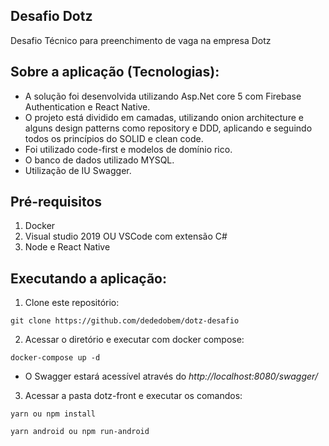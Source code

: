 ## Desafio Dotz  

Desafio Técnico para preenchimento de vaga na empresa Dotz

## Sobre a aplicação (Tecnologias):

- A solução foi desenvolvida utilizando Asp.Net core 5 com Firebase Authentication e React Native.
- O projeto está dividido em camadas, utilizando onion architecture e alguns design patterns como repository e DDD, aplicando e seguindo todos os princípios do SOLID e clean code.
- Foi utilizado code-first e modelos de domínio rico.
- O banco de dados utilizado MYSQL.
- Utilização de IU Swagger.

## Pré-requisitos

1. Docker
2. Visual studio 2019 OU VSCode com extensão C#
3. Node e React Native

## Executando a aplicação:

1. Clone este repositório:

  ```
  git clone https://github.com/dededobem/dotz-desafio
  ```

2. Acessar o diretório e executar com docker compose:

  ```
  docker-compose up -d
  ```  
     
- O Swagger estará acessível através do *http://localhost:8080/swagger/*


3. Acessar a pasta dotz-front e executar os comandos:
  ```
  yarn ou npm install
  ```  
  
  ```
  yarn android ou npm run-android
  ```
  
